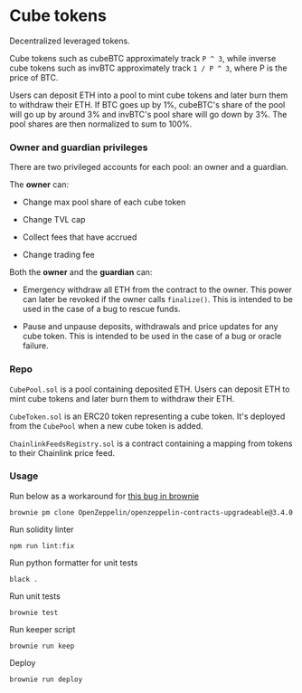# Cube tokens

Decentralized leveraged tokens.

Cube tokens such as cubeBTC approximately track `P ^ 3`, while
inverse cube tokens such as invBTC approximately track `1 / P ^ 3`, where P is
the price of BTC.

Users can deposit ETH into a pool to mint cube tokens and later burn them to
withdraw their ETH. If BTC goes up by 1%, cubeBTC's share of the pool will go up by around 3%
and invBTC's pool share will go down by 3%. The pool shares are then normalized
to sum to 100%.


### Owner and guardian privileges

There are two privileged accounts for each pool: an owner and a guardian.

The **owner** can:

- Change max pool share of each cube token

- Change TVL cap

- Collect fees that have accrued

- Change trading fee

Both the **owner** and the **guardian** can:

- Emergency withdraw all ETH from the contract to the owner. This power can later be
  revoked if the owner calls `finalize()`. This is intended to be used in the
  case of a bug to rescue funds.

- Pause and unpause deposits, withdrawals and price updates for any cube token.
  This is intended to be used in the case of a bug or oracle failure.


### Repo

`CubePool.sol` is a pool containing deposited ETH. Users can deposit ETH to
mint cube tokens and later burn them to withdraw their ETH.

`CubeToken.sol` is an ERC20 token representing a cube token. It's deployed
from the `CubePool` when a new cube token is added. 

`ChainlinkFeedsRegistry.sol` is a contract containing a mapping from tokens
to their Chainlink price feed.


### Usage

Run below as a workaround for [this bug in brownie](https://github.com/eth-brownie/brownie/issues/893)
```
brownie pm clone OpenZeppelin/openzeppelin-contracts-upgradeable@3.4.0
```

Run solidity linter
```
npm run lint:fix
```

Run python formatter for unit tests
```
black .
```

Run unit tests
```
brownie test
```

Run keeper script
```
brownie run keep
```

Deploy
```
brownie run deploy
```
